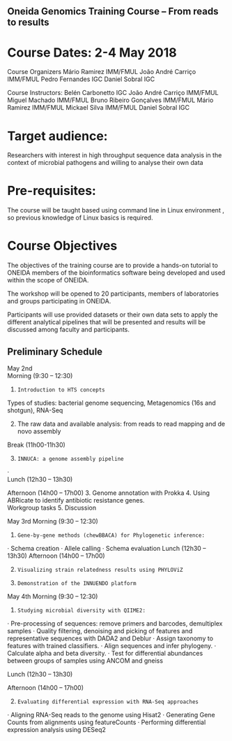 ## Oneida Genomics Training Course – From reads to results

 
# Course Dates: 2-4 May 2018
 
Course Organizers
Mário Ramirez            IMM/FMUL
João André Carriço        IMM/FMUL
Pedro Fernandes         IGC
Daniel Sobral            IGC

Course Instructors:
Belén Carbonetto        IGC
João André Carriço        IMM/FMUL
Miguel Machado        IMM/FMUL
Bruno Ribeiro Gonçalves    IMM/FMUL
Mário Ramirez            IMM/FMUL
Mickael Silva            IMM/FMUL
Daniel Sobral            IGC
 
# Target audience:
Researchers with interest in high throughput sequence data analysis in the context of microbial pathogens and willing to analyse their own data
 
# Pre-requisites:
The course will be taught based using command line in Linux environment , so previous knowledge of Linux basics is required.

# Course Objectives
 
The objectives of the training course are to provide a hands-on tutorial to ONEIDA members of the bioinformatics software being developed and used within the scope of ONEIDA.
 
The workshop will be opened to 20 participants, members of laboratories and groups participating in ONEIDA.
 
Participants will use provided datasets or their own data sets to apply the different analytical pipelines that will be presented and results will be discussed among faculty and participants. 
 
## Preliminary Schedule
 
May 2nd              
Morning  (9:30 – 12:30)
1.     Introduction to HTS concepts
Types of studies: bacterial genome sequencing, Metagenomics (16s and shotgun), RNA-Seq

2. The raw data and available analysis: from reads to read mapping and de novo assembly  

Break (11h00-11h30)

3.     INNUCA: a genome assembly pipeline
·       
Lunch (12h30 – 13h30)

Afternoon (14h00 – 17h00)
3.     Genome annotation with Prokka
4.     Using ABRicate to identify antibiotic resistance genes.   
  Workgroup tasks
5.     Discussion
  
May 3rd 
Morning  (9:30 – 12:30)

1.     Gene-by-gene methods (chewBBACA) for Phylogenetic inference:
·      Schema creation
·      Allele calling
·      Schema evaluation
Lunch (12h30 – 13h30)
Afternoon (14h00 – 17h00)

2.     Visualizing strain relatedness results using PHYLOViZ
3.     Demonstration of the INNUENDO platform

May 4th
Morning  (9:30 – 12:30)
 
1.     Studying microbial diversity with QIIME2:
·      Pre-processing of sequences: remove primers and barcodes, demultiplex
samples
·      Quality filtering, denoising and picking of features and representative
sequences with DADA2 and Deblur
·      Assign taxonomy to features with trained classifiers.
·      Align sequences and infer phylogeny.
·      Calculate alpha and beta diversity.
·      Test for differential abundances between groups of samples using ANCOM and gneiss

Lunch (12h30 – 13h30)

Afternoon (14h00 – 17h00)

2.     Evaluating differential expression with RNA-Seq approaches
·       Aligning RNA-Seq reads to the genome using Hisat2
·       Generating Gene Counts from alignments using featureCounts
· Performing differential expression analysis using DESeq2

